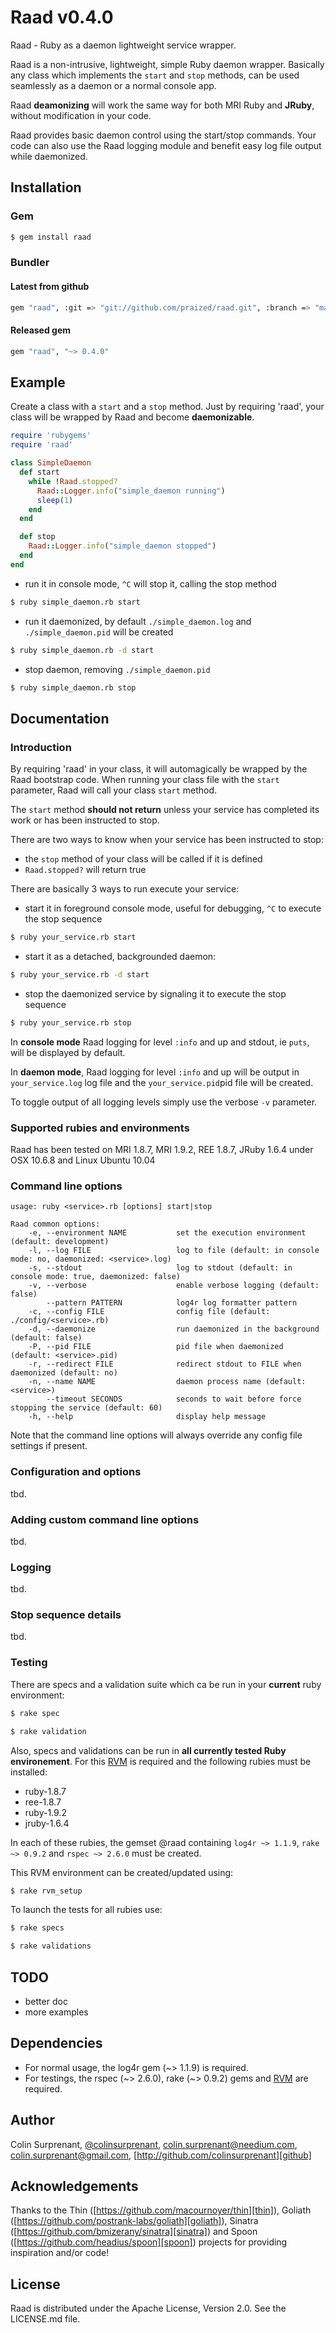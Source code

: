 # Raad v0.4.0

Raad - Ruby as a daemon lightweight service wrapper.

Raad is a non-intrusive, lightweight, simple Ruby daemon wrapper. Basically any class which implements
the `start` and `stop` methods, can be used seamlessly as a daemon or a normal console app.

Raad **deamonizing** will work the same way for both MRI Ruby and **JRuby**, without
modification in your code.

Raad provides basic daemon control using the start/stop commands. Your code can also use the Raad
logging module and benefit easy log file output while daemonized.

## Installation

### Gem

``` sh
$ gem install raad
```

### Bundler
#### Latest from github

``` sh
gem "raad", :git => "git://github.com/praized/raad.git", :branch => "master"
```

#### Released gem

``` bash
gem "raad", "~> 0.4.0"
```

## Example
Create a class with a `start` and a `stop` method. Just by requiring 'raad', your class will be 
wrapped by Raad and become **daemonizable**.

``` ruby
require 'rubygems'
require 'raad'

class SimpleDaemon
  def start
    while !Raad.stopped?
      Raad::Logger.info("simple_daemon running")
      sleep(1)
    end
  end

  def stop
    Raad::Logger.info("simple_daemon stopped")
  end
end
```
 - run it in console mode, `^C` will stop it, calling the stop method

``` sh
$ ruby simple_daemon.rb start
```
 - run it daemonized, by default `./simple_daemon.log` and `./simple_daemon.pid` will be created

``` sh
$ ruby simple_daemon.rb -d start
```

 - stop daemon, removing `./simple_daemon.pid`

``` sh
$ ruby simple_daemon.rb stop
```

## Documentation

### Introduction

By requiring 'raad' in your class, it will automagically be wrapped by the Raad bootstrap code.
When running your class file with the `start` parameter, Raad will call your class `start` method.

The `start` method **should not return** unless your service has completed its work or has been
instructed to stop.

There are two ways to know when your service has been instructed to stop:

 * the `stop` method of your class will be called if it is defined
 * `Raad.stopped?` will return true

There are basically 3 ways to run execute your service:

 * start it in foreground console mode, useful for debugging, `^C` to execute the stop sequence

``` sh
$ ruby your_service.rb start
```

 * start it as a detached, backgrounded daemon:

``` sh
$ ruby your_service.rb -d start
```

 * stop the daemonized service by signaling it to execute the stop sequence

``` sh
$ ruby your_service.rb stop
```

In **console mode** Raad logging for level `:info` and up and stdout, ie `puts`, will be displayed by default.

In **daemon mode**, Raad logging for level `:info` and up will be output in `your_service.log` log file and the
`your_service.pid`pid file will be created.

To toggle output of all logging levels simply use the verbose `-v` parameter.

### Supported rubies and environments
Raad has been tested on MRI 1.8.7, MRI 1.9.2, REE 1.8.7, JRuby 1.6.4 under OSX 10.6.8 and Linux Ubuntu 10.04


### Command line options
    usage: ruby <service>.rb [options] start|stop

    Raad common options:
        -e, --environment NAME           set the execution environment (default: development)
        -l, --log FILE                   log to file (default: in console mode: no, daemonized: <service>.log)
        -s, --stdout                     log to stdout (default: in console mode: true, daemonized: false)
        -v, --verbose                    enable verbose logging (default: false)
            --pattern PATTERN            log4r log formatter pattern
        -c, --config FILE                config file (default: ./config/<service>.rb)
        -d, --daemonize                  run daemonized in the background (default: false)
        -P, --pid FILE                   pid file when daemonized (default: <service>.pid)
        -r, --redirect FILE              redirect stdout to FILE when daemonized (default: no)
        -n, --name NAME                  daemon process name (default: <service>)
            --timeout SECONDS            seconds to wait before force stopping the service (default: 60)
        -h, --help                       display help message

Note that the command line options will always override any config file settings if present.
### Configuration and options
tbd.

### Adding custom command line options
tbd.

### Logging
tbd.

### Stop sequence details
tbd.

### Testing
There are specs and a validation suite which ca be run in your **current** ruby environment:

``` sh
$ rake spec
```
``` sh
$ rake validation
```

Also, specs and validations can be run in **all currently tested Ruby environement**. For this [RVM][rvm] is required and the following rubies must be installed: 

- ruby-1.8.7
- ree-1.8.7
- ruby-1.9.2
- jruby-1.6.4

In each of these rubies, the gemset @raad containing `log4r ~> 1.1.9`, `rake ~> 0.9.2` and `rspec ~> 2.6.0` must be created.

This RVM environment can be created/updated using:

``` sh
$ rake rvm_setup
```

To launch the tests for all rubies use:

``` sh
$ rake specs
```
``` sh
$ rake validations
```

## TODO
- better doc
- more examples

## Dependencies
- For normal usage, the log4r gem (~> 1.1.9) is required.
- For testings, the rspec (~> 2.6.0), rake (~> 0.9.2) gems and [RVM][rvm] are required.

## Author
Colin Surprenant, [@colinsurprenant][twitter], [colin.surprenant@needium.com][needium], [colin.surprenant@gmail.com][gmail], [http://github.com/colinsurprenant][github]

## Acknowledgements
Thanks to the Thin ([https://github.com/macournoyer/thin][thin]), Goliath ([https://github.com/postrank-labs/goliath][goliath]), Sinatra ([https://github.com/bmizerany/sinatra][sinatra]) and Spoon ([https://github.com/headius/spoon][spoon]) projects for providing inspiration and/or code!

## License
Raad is distributed under the Apache License, Version 2.0. See the LICENSE.md file.

[needium]: colin.surprenant@needium.com
[gmail]: colin.surprenant@gmail.com
[twitter]: http://twitter.com/colinsurprenant
[github]: http://github.com/colinsurprenant
[thin]: https://github.com/macournoyer/thin
[goliath]: https://github.com/postrank-labs/goliath
[sinatra]: https://github.com/bmizerany/sinatra
[spoon]: https://github.com/headius/spoon
[rvm]: http://beginrescueend.com/
